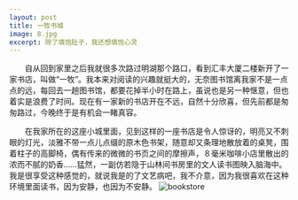 ```yaml
---
layout: post
title: 一牧书城
image: 8.jpg
excerpt: 除了填饱肚子，我还想填饱心灵
---
```

　　自从回到家里之后我就很多次路过明湖那个路口，看到汇丰大厦二楼新开了一家书店，叫做“一牧”。我本来对阅读的兴趣就挺大的，无奈图书馆离我家不是一点点的远，每回去一趟图书馆，都要花掉半小时在路上，虽说也是另一种惬意，但也着实是浪费了时间。现在有一家新的书店开在不远，自然十分欣喜，但先前都是匆匆路过，今晚终于是有机会一睹真容。

　　在我家所在的这座小城里面，见到这样的一座书店是令人惊讶的，明亮又不刺眼的灯光，淡雅不带一点儿点缀的原木色书架，随意却又条理地散放着的桌凳，围着柱子的高脚椅，偶有传来的微微的书页之间的摩擦声，８毫米咖啡小店里散出的浓而不腻的奶香……猛然，一副仿若隐于山林间书房里的文人读书图映入脑海中。我是很享受这种感觉的，就说我是的了文艺病吧，我不介意，因为我很喜欢在这种环境里面读书，因为安静，也因为不安静。
![bookstore]({{site.baseurl}}/content/images/7.jpg)
　　